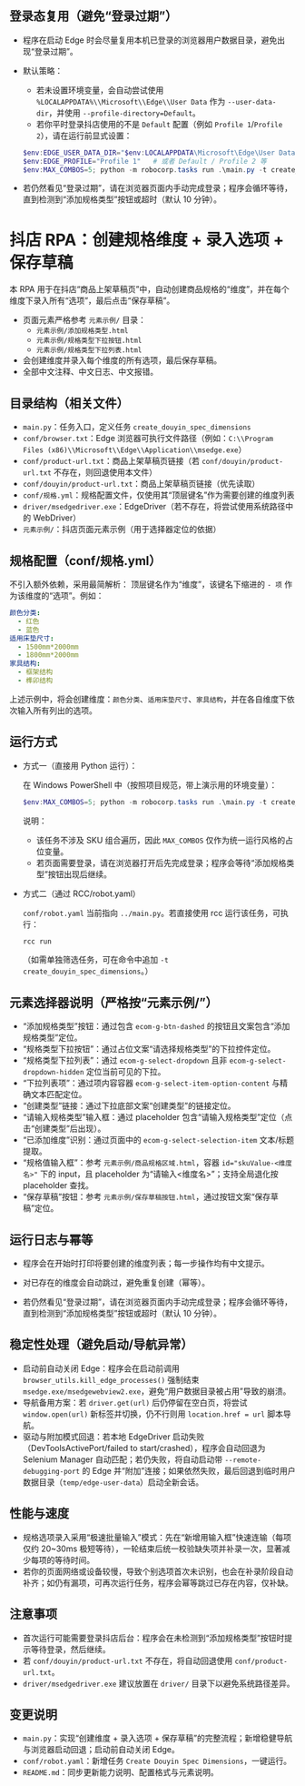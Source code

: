 ## 登录态复用（避免“登录过期”）
- 程序在启动 Edge 时会尽量复用本机已登录的浏览器用户数据目录，避免出现“登录过期”。
- 默认策略：
  - 若未设置环境变量，会自动尝试使用 `%LOCALAPPDATA%\\Microsoft\\Edge\\User Data` 作为 `--user-data-dir`，并使用 `--profile-directory=Default`。
  - 若你平时登录抖店使用的不是 `Default` 配置（例如 `Profile 1`/`Profile 2`），请在运行前显式设置：

  ```powershell
  $env:EDGE_USER_DATA_DIR="$env:LOCALAPPDATA\Microsoft\Edge\User Data"
  $env:EDGE_PROFILE="Profile 1"   # 或者 Default / Profile 2 等
  $env:MAX_COMBOS=5; python -m robocorp.tasks run .\main.py -t create_douyin_spec_dimensions
  ```

- 若仍然看见“登录过期”，请在浏览器页面内手动完成登录；程序会循环等待，直到检测到“添加规格类型”按钮或超时（默认 10 分钟）。
# 抖店 RPA：创建规格维度 + 录入选项 + 保存草稿

本 RPA 用于在抖店“商品上架草稿页”中，自动创建商品规格的“维度”，并在每个维度下录入所有“选项”，最后点击“保存草稿”。

- 页面元素严格参考 `元素示例/` 目录：
  - `元素示例/添加规格类型.html`
  - `元素示例/规格类型下拉按钮.html`
  - `元素示例/规格类型下拉列表.html`
- 会创建维度并录入每个维度的所有选项，最后保存草稿。
- 全部中文注释、中文日志、中文报错。

## 目录结构（相关文件）
- `main.py`：任务入口，定义任务 `create_douyin_spec_dimensions`
- `conf/browser.txt`：Edge 浏览器可执行文件路径（例如：`C:\\Program Files (x86)\\Microsoft\\Edge\\Application\\msedge.exe`）
- `conf/product-url.txt`：商品上架草稿页链接（若 `conf/douyin/product-url.txt` 不存在，则回退使用本文件）
- `conf/douyin/product-url.txt`：商品上架草稿页链接（优先读取）
- `conf/规格.yml`：规格配置文件，仅使用其“顶层键名”作为需要创建的维度列表
- `driver/msedgedriver.exe`：EdgeDriver（若不存在，将尝试使用系统路径中的 WebDriver）
- `元素示例/`：抖店页面元素示例（用于选择器定位的依据）

## 规格配置（conf/规格.yml）
不引入额外依赖，采用最简解析：
顶层键名作为“维度”，该键名下缩进的 `- 项` 作为该维度的“选项”。例如：

```yaml
颜色分类:
  - 红色
  - 蓝色
适用床垫尺寸:
  - 1500mm*2000mm
  - 1800mm*2000mm
家具结构:
  - 框架结构
  - 榫卯结构
```

上述示例中，将会创建维度：`颜色分类`、`适用床垫尺寸`、`家具结构`，并在各自维度下依次输入所有列出的选项。

## 运行方式
- 方式一（直接用 Python 运行）：

  在 Windows PowerShell 中（按照项目规范，带上演示用的环境变量）：

  ```powershell
  $env:MAX_COMBOS=5; python -m robocorp.tasks run .\main.py -t create_douyin_spec_dimensions
  ```

   说明：
  - 该任务不涉及 SKU 组合遍历，因此 `MAX_COMBOS` 仅作为统一运行风格的占位变量。
  - 若页面需要登录，请在浏览器打开后先完成登录；程序会等待“添加规格类型”按钮出现后继续。

- 方式二（通过 RCC/robot.yaml）

  `conf/robot.yaml` 当前指向 `../main.py`。若直接使用 rcc 运行该任务，可执行：

  ```powershell
  rcc run
  ```

  （如需单独筛选任务，可在命令中追加 `-t create_douyin_spec_dimensions`。）

## 元素选择器说明（严格按“元素示例/”）
- “添加规格类型”按钮：通过包含 `ecom-g-btn-dashed` 的按钮且文案包含“添加规格类型”定位。
- “规格类型下拉按钮”：通过占位文案“请选择规格类型”的下拉控件定位。
- “规格类型下拉列表”：通过 `ecom-g-select-dropdown` 且非 `ecom-g-select-dropdown-hidden` 定位当前可见的下拉。
- “下拉列表项”：通过项内容容器 `ecom-g-select-item-option-content` 与精确文本匹配定位。
- “创建类型”链接：通过下拉底部文案“创建类型”的链接定位。
- “请输入规格类型”输入框：通过 placeholder 包含“请输入规格类型”定位（点击“创建类型”后出现）。
- “已添加维度”识别：通过页面中的 `ecom-g-select-selection-item` 文本/标题提取。
- “规格值输入框”：参考 `元素示例/商品规格区域.html`，容器 `id="skuValue-<维度名>"` 下的 input，且 placeholder 为“请输入<维度名>”；支持全局退化按 placeholder 查找。
- “保存草稿”按钮：参考 `元素示例/保存草稿按钮.html`，通过按钮文案“保存草稿”定位。

## 运行日志与幂等
- 程序会在开始时打印将要创建的维度列表；每一步操作均有中文提示。
- 对已存在的维度会自动跳过，避免重复创建（幂等）。

- 若仍然看见“登录过期”，请在浏览器页面内手动完成登录；程序会循环等待，直到检测到“添加规格类型”按钮或超时（默认 10 分钟）。

## 稳定性处理（避免启动/导航异常）
- 启动前自动关闭 Edge：程序会在启动前调用 `browser_utils.kill_edge_processes()` 强制结束 `msedge.exe/msedgewebview2.exe`，避免“用户数据目录被占用”导致的崩溃。
- 导航备用方案：若 `driver.get(url)` 后仍停留在空白页，将尝试 `window.open(url)` 新标签并切换，仍不行则用 `location.href = url` 脚本导航。
- 驱动与附加模式回退：若本地 EdgeDriver 启动失败（DevToolsActivePort/failed to start/crashed），程序会自动回退为 Selenium Manager 自动匹配；若仍失败，将自动启动带 `--remote-debugging-port` 的 Edge 并“附加”连接；如果依然失败，最后回退到临时用户数据目录（`temp/edge-user-data`）启动全新会话。

## 性能与速度
- 规格选项录入采用“极速批量输入”模式：先在“新增用输入框”快速连输（每项仅约 20~30ms 极短等待），一轮结束后统一校验缺失项并补录一次，显著减少每项的等待时间。
- 若你的页面网络或设备较慢，导致个别选项首次未识别，也会在补录阶段自动补齐；如仍有漏项，可再次运行任务，程序会幂等跳过已存在内容，仅补缺。

## 注意事项
- 首次运行可能需要登录抖店后台：程序会在未检测到“添加规格类型”按钮时提示等待登录，然后继续。
- 若 `conf/douyin/product-url.txt` 不存在，将自动回退使用 `conf/product-url.txt`。
- `driver/msedgedriver.exe` 建议放置在 `driver/` 目录下以避免系统路径差异。

## 变更说明
- `main.py`：实现“创建维度 + 录入选项 + 保存草稿”的完整流程；新增稳健导航与浏览器启动回退；启动前自动关闭 Edge。
- `conf/robot.yaml`：新增任务 `Create Douyin Spec Dimensions`，一键运行。
- `README.md`：同步更新能力说明、配置格式与元素说明。
